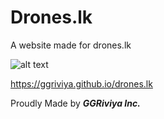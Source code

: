 # Drones.lk

A website made for drones.lk

![alt text](https://i.ibb.co/Gd92XcY/image.png)

https://ggriviya.github.io/drones.lk

Proudly Made by ***GGRiviya Inc.***
